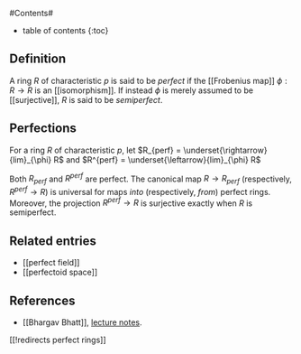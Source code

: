 #Contents#
* table of contents
{:toc}

## Definition

A ring $R$ of characteristic $p$ is said to be _perfect_ if the [[Frobenius map]] $\phi: R \to R$ is an [[isomorphism]]. If instead $\phi$ is merely assumed to be [[surjective]], $R$ is said to be _semiperfect_.

## Perfections

For a ring $R$ of characteristic $p$, let $R_{perf} = \underset{\rightarrow}{lim}_{\phi} R$ and $R^{perf} = \underset{\leftarrow}{lim}_{\phi} R$

Both $R_{perf}$ and $R^{perf}$ are perfect.  The canonical map $R\to R_{perf}$ (respectively, $R^{perf} \to R$) is universal for maps _into_ (respectively, _from_) perfect rings.  Moreover, the projection $R^{perf} \to R$ is surjective exactly when $R$ is semiperfect.

## Related entries

* [[perfect field]]
* [[perfectoid space]]

## References

* [[Bhargav Bhatt]], [lecture notes](http://www-personal.umich.edu/~bhattb/teaching/mat679w17/lectures.pdf).

[[!redirects perfect rings]]